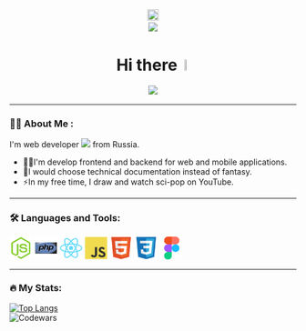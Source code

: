 
<div class="profile" align=center>
  <img src="https://media.giphy.com/media/zhYSVCirREeIZtONCI/giphy.gif" width="20%" height="10%"/>
</div>  

<div class="badges" align=center>
  <img src="https://komarev.com/ghpvc/?username=PerevyazkoAleksey"/>
</div>

<div class="helloTitle" align=center>
  <h1>
    Hi there <img src="https://media.giphy.com/media/hvRJCLFzcasrR4ia7z/giphy.gif" width="3%" height="1%">
  </h1>
</div>
<div class="header" align=center>
  <img src="https://media.giphy.com/media/qgQUggAC3Pfv687qPC/giphy.gif"/>
</div>

---

### :man_student: About Me :
I'm web developer <img src="https://media.giphy.com/media/jRwtAkBBIafzhdNFAY/giphy.gif" width="4%" hieght="6%"/> from Russia.
- :scientist:I'm develop frontend and backend for web and mobile applications.
- :book:I would choose technical documentation instead of fantasy.
- :zap:In my free time, I draw and watch sci-pop on YouTube.

---

### :hammer_and_wrench: Languages and Tools:
<div>
  <img src="https://raw.githubusercontent.com/devicons/devicon/1119b9f84c0290e0f0b38982099a2bd027a48bf1/icons/nodejs/nodejs-original.svg" width="40em" height="40em"/>
  <img src="https://raw.githubusercontent.com/devicons/devicon/1119b9f84c0290e0f0b38982099a2bd027a48bf1/icons/php/php-original.svg" width="40em" height="40em"/>
  <img src="https://raw.githubusercontent.com/devicons/devicon/1119b9f84c0290e0f0b38982099a2bd027a48bf1/icons/react/react-original.svg" width="40em" height="40em"/>
  <img src="https://raw.githubusercontent.com/devicons/devicon/1119b9f84c0290e0f0b38982099a2bd027a48bf1/icons/javascript/javascript-original.svg" width="40em" height="40em"/>
  <img src="https://raw.githubusercontent.com/devicons/devicon/1119b9f84c0290e0f0b38982099a2bd027a48bf1/icons/html5/html5-original.svg" width="40em" height="40em"/>
  <img src="https://raw.githubusercontent.com/devicons/devicon/1119b9f84c0290e0f0b38982099a2bd027a48bf1/icons/css3/css3-original.svg" width="40em" height="40em"/>
  <img src="https://raw.githubusercontent.com/devicons/devicon/1119b9f84c0290e0f0b38982099a2bd027a48bf1/icons/figma/figma-original.svg" width="40em" height="40em"/>
  
  ---
  
  ### :fire: My Stats:
  [![Top Langs](https://github-readme-stats.vercel.app/api/top-langs/?username=PerevyazkoAleksey&layout=compact&theme=vision-friendly-dark)](https://github.com/anuraghazra/github-readme-stats)<br>
 ![Codewars](https://github.r2v.ch/codewars?user=PerevyazkoAleksey&stroke=%23BB432C)
<!--
**PerevyazkoAleksey/PerevyazkoAleksey** is a ✨ _special_ ✨ repository because its `README.md` (this file) appears on your GitHub profile.

Here are some ideas to get you started:

- 🔭 I’m currently working on ...
- 🌱 I’m currently learning ...
- 👯 I’m looking to collaborate on ...
- 🤔 I’m looking for help with ...
- 💬 Ask me about ...
- 📫 How to reach me: ...
- 😄 Pronouns: ...
- ⚡ Fun fact: ...
-->
